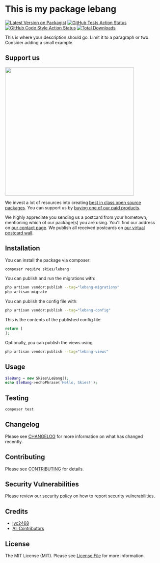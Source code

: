 # This is my package lebang

[![Latest Version on Packagist](https://img.shields.io/packagist/v/skies/lebang.svg?style=flat-square)](https://packagist.org/packages/skies/lebang)
[![GitHub Tests Action Status](https://img.shields.io/github/workflow/status/skies/lebang/run-tests?label=tests)](https://github.com/skies/lebang/actions?query=workflow%3Arun-tests+branch%3Amain)
[![GitHub Code Style Action Status](https://img.shields.io/github/workflow/status/skies/lebang/Check%20&%20fix%20styling?label=code%20style)](https://github.com/skies/lebang/actions?query=workflow%3A"Check+%26+fix+styling"+branch%3Amain)
[![Total Downloads](https://img.shields.io/packagist/dt/skies/lebang.svg?style=flat-square)](https://packagist.org/packages/skies/lebang)

This is where your description should go. Limit it to a paragraph or two. Consider adding a small example.

## Support us

[<img src="https://github-ads.s3.eu-central-1.amazonaws.com/LeBang.jpg?t=1" width="419px" />](https://spatie.be/github-ad-click/LeBang)

We invest a lot of resources into creating [best in class open source packages](https://spatie.be/open-source). You can support us by [buying one of our paid products](https://spatie.be/open-source/support-us).

We highly appreciate you sending us a postcard from your hometown, mentioning which of our package(s) you are using. You'll find our address on [our contact page](https://spatie.be/about-us). We publish all received postcards on [our virtual postcard wall](https://spatie.be/open-source/postcards).

## Installation

You can install the package via composer:

```bash
composer require skies/lebang
```

You can publish and run the migrations with:

```bash
php artisan vendor:publish --tag="lebang-migrations"
php artisan migrate
```

You can publish the config file with:

```bash
php artisan vendor:publish --tag="lebang-config"
```

This is the contents of the published config file:

```php
return [
];
```

Optionally, you can publish the views using

```bash
php artisan vendor:publish --tag="lebang-views"
```

## Usage

```php
$leBang = new Skies\LeBang();
echo $leBang->echoPhrase('Hello, Skies!');
```

## Testing

```bash
composer test
```

## Changelog

Please see [CHANGELOG](CHANGELOG.md) for more information on what has changed recently.

## Contributing

Please see [CONTRIBUTING](https://github.com/spatie/.github/blob/main/CONTRIBUTING.md) for details.

## Security Vulnerabilities

Please review [our security policy](../../security/policy) on how to report security vulnerabilities.

## Credits

- [lyc2468](https://github.com/lyc2468)
- [All Contributors](../../contributors)

## License

The MIT License (MIT). Please see [License File](LICENSE.md) for more information.

